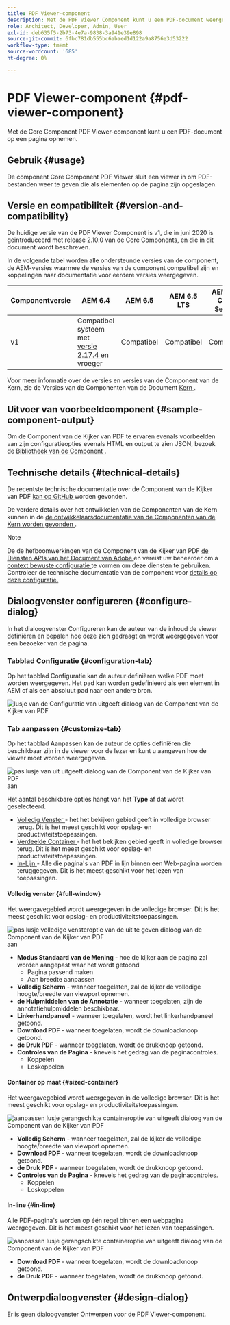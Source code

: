 ```yaml
---
title: PDF Viewer-component
description: Met de PDF Viewer Component kunt u een PDF-document weergeven.
role: Architect, Developer, Admin, User
exl-id: deb635f5-2b73-4e7a-9838-3a941e39e898
source-git-commit: 6fbc781db555bc6abaed1d122a9a8756e3d53222
workflow-type: tm+mt
source-wordcount: '685'
ht-degree: 0%

---
```


# PDF Viewer-component {#pdf-viewer-component}

Met de Core Component PDF Viewer-component kunt u een PDF-document op een pagina opnemen.

## Gebruik {#usage}

De component Core Component PDF Viewer sluit een viewer in om PDF-bestanden weer te geven die als elementen op de pagina zijn opgeslagen.

## Versie en compatibiliteit {#version-and-compatibility}

De huidige versie van de PDF Viewer Component is v1, die in juni 2020 is geïntroduceerd met release 2.10.0 van de Core Components, en die in dit document wordt beschreven.

In de volgende tabel worden alle ondersteunde versies van de component, de AEM-versies waarmee de versies van de component compatibel zijn en koppelingen naar documentatie voor eerdere versies weergegeven.

| Componentversie | AEM 6.4 | AEM 6.5 | AEM 6.5 LTS | AEM as a Cloud Service |
|--- |--- |---|---|---|
| v1 | Compatibel systeem met <br>[ versie 2.17.4 ](/help/versions.md) en vroeger | Compatibel | Compatibel | Compatibel |

Voor meer informatie over de versies en versies van de Component van de Kern, zie de Versies van de Componenten van de Document [ Kern ](/help/versions.md).

## Uitvoer van voorbeeldcomponent {#sample-component-output}

Om de Component van de Kijker van PDF te ervaren evenals voorbeelden van zijn configuratieopties evenals HTML en output te zien JSON, bezoek de [ Bibliotheek van de Component ](https://adobe.com/go/aem_cmp_library_pdfviewer).

## Technische details {#technical-details}

De recentste technische documentatie over de Component van de Kijker van PDF [ kan op GitHub ](https://adobe.com/go/aem_cmp_tech_pdfviewer_v1) worden gevonden.

De verdere details over het ontwikkelen van de Componenten van de Kern kunnen in de [ de ontwikkelaarsdocumentatie van de Componenten van de Kern worden gevonden ](/help/developing/overview.md).

>[!NOTE]
>
>De de hefboomwerkingen van de Component van de Kijker van PDF [ de Diensten APIs van het Document van Adobe ](https://www.adobe.io/apis/documentcloud/dcsdk.html) en vereist uw beheerder om a [ context bewuste configuratie ](/help/developing/context-aware-configs.md) te vormen om deze diensten te gebruiken. Controleer de technische documentatie van de component voor [ details op deze configuratie.](https://github.com/adobe/aem-core-wcm-components/tree/master/content/src/content/jcr_root/apps/core/wcm/components/pdfviewer/v1/pdfviewer#context-aware-config)

## Dialoogvenster configureren {#configure-dialog}

In het dialoogvenster Configureren kan de auteur van de inhoud de viewer definiëren en bepalen hoe deze zich gedraagt en wordt weergegeven voor een bezoeker van de pagina.

### Tabblad Configuratie {#configuration-tab}

Op het tabblad Configuratie kan de auteur definiëren welke PDF moet worden weergegeven. Het pad kan worden gedefinieerd als een element in AEM of als een absoluut pad naar een andere bron.

![ lusje van de Configuratie van uitgeeft dialoog van de Component van de Kijker van PDF ](/help/assets/pdf-viewer-edit-configuration.png)

### Tab aanpassen {#customize-tab}

Op het tabblad Aanpassen kan de auteur de opties definiëren die beschikbaar zijn in de viewer voor de lezer en kunt u aangeven hoe de viewer moet worden weergegeven.

![ pas lusje van uit uitgeeft dialoog van de Component van de Kijker van PDF ](/help/assets/pdf-viewer-edit-customize.png) aan

Het aantal beschikbare opties hangt van het **Type** af dat wordt geselecteerd.

* [ Volledig Venster ](#full-window) - het het bekijken gebied geeft in volledige browser terug. Dit is het meest geschikt voor opslag- en productiviteitstoepassingen.
* [ Verdeelde Container ](#sized-container) - het het bekijken gebied geeft in volledige browser terug. Dit is het meest geschikt voor opslag- en productiviteitstoepassingen.
* [ In-Lijn ](#in-line) - Alle die pagina&#39;s van PDF in lijn binnen een Web-pagina worden teruggegeven. Dit is het meest geschikt voor het lezen van toepassingen.

#### Volledig venster {#full-window}

Het weergavegebied wordt weergegeven in de volledige browser. Dit is het meest geschikt voor opslag- en productiviteitstoepassingen.

![ pas lusje volledige vensteroptie van de uit te geven dialoog van de Component van de Kijker van PDF ](/help/assets/pdf-viewer-edit-customize-full.png) aan

* **Modus Standaard van de Mening** - hoe de kijker aan de pagina zal worden aangepast waar het wordt getoond
   * Pagina passend maken
   * Aan breedte aanpassen
* **Volledig Scherm** - wanneer toegelaten, zal de kijker de volledige hoogte/breedte van viewport opnemen.
* **de Hulpmiddelen van de Annotatie** - wanneer toegelaten, zijn de annotatiehulpmiddelen beschikbaar.
* **Linkerhandpaneel** - wanneer toegelaten, wordt het linkerhandpaneel getoond.
* **Download PDF** - wanneer toegelaten, wordt de downloadknoop getoond.
* **de Druk PDF** - wanneer toegelaten, wordt de drukknoop getoond.
* **Controles van de Pagina** - knevels het gedrag van de paginacontroles.
   * Koppelen
   * Loskoppelen

#### Container op maat {#sized-container}

Het weergavegebied wordt weergegeven in de volledige browser. Dit is het meest geschikt voor opslag- en productiviteitstoepassingen.

![ aanpassen lusje gerangschikte containeroptie van uitgeeft dialoog van de Component van de Kijker van PDF ](/help/assets/pdf-viewer-edit-customize-sized-container.png)

* **Volledig Scherm** - wanneer toegelaten, zal de kijker de volledige hoogte/breedte van viewport opnemen.
* **Download PDF** - wanneer toegelaten, wordt de downloadknoop getoond.
* **de Druk PDF** - wanneer toegelaten, wordt de drukknoop getoond.
* **Controles van de Pagina** - knevels het gedrag van de paginacontroles.
   * Koppelen
   * Loskoppelen

#### In-line {#in-line}

Alle PDF-pagina&#39;s worden op één regel binnen een webpagina weergegeven. Dit is het meest geschikt voor het lezen van toepassingen.

![ aanpassen lusje gerangschikte containeroptie van uitgeeft dialoog van de Component van de Kijker van PDF ](/help/assets/pdf-viewer-edit-customize-inline.png)

* **Download PDF** - wanneer toegelaten, wordt de downloadknoop getoond.
* **de Druk PDF** - wanneer toegelaten, wordt de drukknoop getoond.

## Ontwerpdialoogvenster {#design-dialog}

Er is geen dialoogvenster Ontwerpen voor de PDF Viewer-component.
